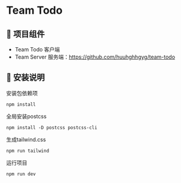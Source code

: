 # Team Todo
## 🧱 项目组件
- Team Todo 客户端
- Team Server 服务端：https://github.com/huuhghhgyg/team-todo

## 🔧 安装说明
安装包依赖项
```
npm install
```

全局安装postcss
```
npm install -D postcss postcss-cli
```

生成tailwind.css
```
npm run tailwind
```

运行项目
```
npm run dev
```